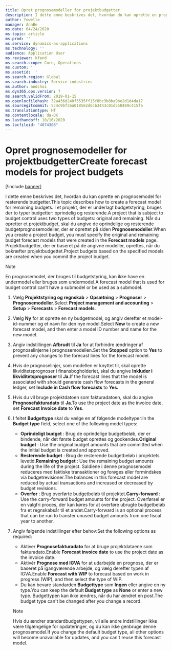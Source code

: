 ```yaml
---
title: Opret prognosemodeller for projektbudgetter
description: I dette emne beskrives det, hvordan du kan oprette en prognosemodel for resterende budgetter.
author: Yowelle
manager: AnnBe
ms.date: 04/24/2020
ms.topic: article
ms.prod: ''
ms.service: dynamics-ax-applications
ms.technology: ''
audience: Application User
ms.reviewer: kfend
ms.search.scope: Core, Operations
ms.custom: ''
ms.assetid: ''
ms.search.region: Global
ms.search.industry: Service industries
ms.author: andchoi
ms.dyn365.ops.version: 7
ms.search.validFrom: 2019-01-15
ms.openlocfilehash: 32a436d240f5535ff15f8bc3b8ba9be2d1d4da17
ms.sourcegitcommit: 5c4c9bf3ba018562d6cb3443c01d550489c415fa
ms.translationtype: HT
ms.contentlocale: da-DK
ms.lasthandoff: 10/16/2020
ms.locfileid: "4074308"
---
```

# <a name="create-forecast-models-for-project-budgets"></a><span data-ttu-id="b0ba6-103">Opret prognosemodeller for projektbudgetter</span><span class="sxs-lookup"><span data-stu-id="b0ba6-103">Create forecast models for project budgets</span></span> 

[!include [banner](../includes/banner.md)]

<span data-ttu-id="b0ba6-104">I dette emne beskrives det, hvordan du kan oprette en prognosemodel for resterende budgetter.</span><span class="sxs-lookup"><span data-stu-id="b0ba6-104">This topic describes how to create a forecast model for remaining budgets.</span></span> <span data-ttu-id="b0ba6-105">I et projekt, der er underlagt budgetstyring, bruges der to typer budgetter: oprindelig og resterende.</span><span class="sxs-lookup"><span data-stu-id="b0ba6-105">A project that is subject to budget control uses two types of budgets: original and remaining.</span></span> <span data-ttu-id="b0ba6-106">Når du opretter et projektbudget, skal du angive de oprindelige og resterende budgetprognosemodeller, der er oprettet på siden **Prognosemodeller**.</span><span class="sxs-lookup"><span data-stu-id="b0ba6-106">When you create a project budget, you must specify the original and remaining budget forecast models that were created in the **Forecast models** page.</span></span> <span data-ttu-id="b0ba6-107">Projektbudgetter, der er baseret på de angivne modeller, oprettes, når du bekræfter projektbudgettet.</span><span class="sxs-lookup"><span data-stu-id="b0ba6-107">Project budgets based on the specified models are created when you commit the project budget.</span></span>

> [!NOTE]
> <span data-ttu-id="b0ba6-108">En prognosemodel, der bruges til budgetstyring, kan ikke have en undermodel eller bruges som undermodel.</span><span class="sxs-lookup"><span data-stu-id="b0ba6-108">A forecast model that is used for budget control can’t have a submodel or be used as a submodel.</span></span>

1. <span data-ttu-id="b0ba6-109">Vælg **Projektstyring og regnskab** > **Opsætning** > **Prognoser**  > **Prognosemodeller**.</span><span class="sxs-lookup"><span data-stu-id="b0ba6-109">Select **Project management and accounting** > **Setup** > **Forecasts**  > **Forecast models**.</span></span>
2. <span data-ttu-id="b0ba6-110">Vælg **Ny** for at oprette en ny budgetmodel, og angiv derefter et model-id-nummer og et navn for den nye model.</span><span class="sxs-lookup"><span data-stu-id="b0ba6-110">Select **New** to create a new forecast model, and then enter a model ID number and name for the new model.</span></span> 
3. <span data-ttu-id="b0ba6-111">Angiv indstillingen **Afbrudt** til **Ja** for at forhindre ændringer af prognoselinjerne i prognosemodellen.</span><span class="sxs-lookup"><span data-stu-id="b0ba6-111">Set the **Stopped** option to **Yes** to prevent any changes to the forecast lines for the forecast model.</span></span> 
4. <span data-ttu-id="b0ba6-112">Hvis de prognoselinjer, som modellen er knyttet til, skal oprette likviditetsprognoser i finansbogholderiet, skal du angive **Inkluder i likviditetsprognoser** til **Ja.**</span><span class="sxs-lookup"><span data-stu-id="b0ba6-112">If the forecast lines that the model is associated with should generate cash flow forecasts in the general ledger, set **Include in Cash flow forecasts** to **Yes.**</span></span> 
5. <span data-ttu-id="b0ba6-113">Hvis du vil bruge projektdatoen som fakturadatoen, skal du angive **Prognosefakturadato** til **Ja**.</span><span class="sxs-lookup"><span data-stu-id="b0ba6-113">To use the project date as the invoice date, set **Forecast Invoice date** to **Yes**.</span></span> 
6. <span data-ttu-id="b0ba6-114">I feltet **Budgettype** skal du vælge en af følgende modeltyper:</span><span class="sxs-lookup"><span data-stu-id="b0ba6-114">In the **Budget type** field, select one of the following model types:</span></span>

   - <span data-ttu-id="b0ba6-115">**Oprindeligt budget** : Brug de oprindelige budgetbeløb, der er bindende, når det første budget oprettes og godkendes.</span><span class="sxs-lookup"><span data-stu-id="b0ba6-115">**Original budget** : Use the original budget amounts that are committed when the initial budget is created and approved.</span></span>
   - <span data-ttu-id="b0ba6-116">**Resterende budget** : Brug de resterende budgetbeløb i projektets levetid.</span><span class="sxs-lookup"><span data-stu-id="b0ba6-116">**Remaining budget** : Use the remaining budget amounts during the life of the project.</span></span> <span data-ttu-id="b0ba6-117">Saldiene i denne prognosemodel reduceres med faktiske transaktioner og forøges eller formindskes via budgetrevisioner.</span><span class="sxs-lookup"><span data-stu-id="b0ba6-117">The balances in this forecast model are reduced by actual transactions and increased or decreased by budget revisions.</span></span>
   - <span data-ttu-id="b0ba6-118">**Overfør** : Brug overførte budgetbeløb til projektet.</span><span class="sxs-lookup"><span data-stu-id="b0ba6-118">**Carry-forward** : Use the carry-forward budget amounts for the project.</span></span> <span data-ttu-id="b0ba6-119">Overførsel er en valgfri proces, der kan køres for at overføre ubrugte budgetbeløb fra et regnskabsår til et andet.</span><span class="sxs-lookup"><span data-stu-id="b0ba6-119">Carry-forward is an optional process that can be run to transfer unused budget amounts from one fiscal year to another.</span></span>

7. <span data-ttu-id="b0ba6-120">Angiv følgende indstillinger efter behov:</span><span class="sxs-lookup"><span data-stu-id="b0ba6-120">Set the following options as required:</span></span>

   - <span data-ttu-id="b0ba6-121">Aktiver **Prognosefakturadato** for at bruge projektdataene som fakturadato.</span><span class="sxs-lookup"><span data-stu-id="b0ba6-121">Enable **Forecast invoice date** to use the project date as the invoice date.</span></span>
   - <span data-ttu-id="b0ba6-122">Aktivér **Prognose med IGVA** for at udarbejde en prognose, der er baseret på igangværende arbejde, og vælg derefter typen af IGVA.</span><span class="sxs-lookup"><span data-stu-id="b0ba6-122">Enable **Forecast with WIP** to forecast based on work in progress (WIP), and then select the type of WIP.</span></span> 
   - <span data-ttu-id="b0ba6-123">Du kan bevare standarden **Budgettype** som **Ingen** eller angive en ny type.</span><span class="sxs-lookup"><span data-stu-id="b0ba6-123">You can keep the default **Budget type** as **None** or enter a new type.</span></span> <span data-ttu-id="b0ba6-124">Budgettypen kan ikke ændres, når du har ændret en post.</span><span class="sxs-lookup"><span data-stu-id="b0ba6-124">The budget type can't be changed after you change a record.</span></span>     
    > [!NOTE]
    > <span data-ttu-id="b0ba6-125">Hvis du ændrer standardbudgettypen, vil alle andre indstillinger ikke være tilgængelige for opdateringer, og du kan ikke genbruge denne prognosemodel.</span><span class="sxs-lookup"><span data-stu-id="b0ba6-125">If you change the default budget type, all other options will become unavailable for updates, and you can't reuse this forecast model.</span></span> 
   


 

